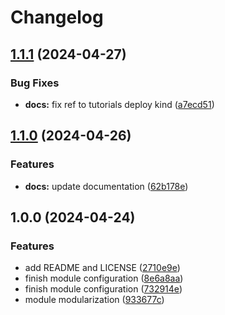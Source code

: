 # Changelog

## [1.1.1](https://github.com/GersonRS/modern-gitops-stack-module-cluster-kind/compare/v1.1.0...v1.1.1) (2024-04-27)


### Bug Fixes

* **docs:** fix ref to tutorials deploy kind ([a7ecd51](https://github.com/GersonRS/modern-gitops-stack-module-cluster-kind/commit/a7ecd51158c5cb854593fa8920f87c4fd697f7dd))

## [1.1.0](https://github.com/GersonRS/modern-gitops-stack-module-cluster-kind/compare/v1.0.0...v1.1.0) (2024-04-26)


### Features

* **docs:** update documentation ([62b178e](https://github.com/GersonRS/modern-gitops-stack-module-cluster-kind/commit/62b178e6ac26aebc33d5f6267b24c79a672a8eda))

## 1.0.0 (2024-04-24)


### Features

* add README and LICENSE ([2710e9e](https://github.com/GersonRS/modern-gitops-stack-module-cluster-kind/commit/2710e9e13e1dc7d112e1c0b1826c0a3e37ac1c29))
* finish module configuration ([8e6a8aa](https://github.com/GersonRS/modern-gitops-stack-module-cluster-kind/commit/8e6a8aaa16e2f18a45f01c3252c7569a3ed4a5bb))
* finish module configuration ([732914e](https://github.com/GersonRS/modern-gitops-stack-module-cluster-kind/commit/732914e652e6234521c791839159bb59c3eb76da))
* module modularization ([933677c](https://github.com/GersonRS/modern-gitops-stack-module-cluster-kind/commit/933677c3a29e4976dd93e131d2b29f15518f3b22))
